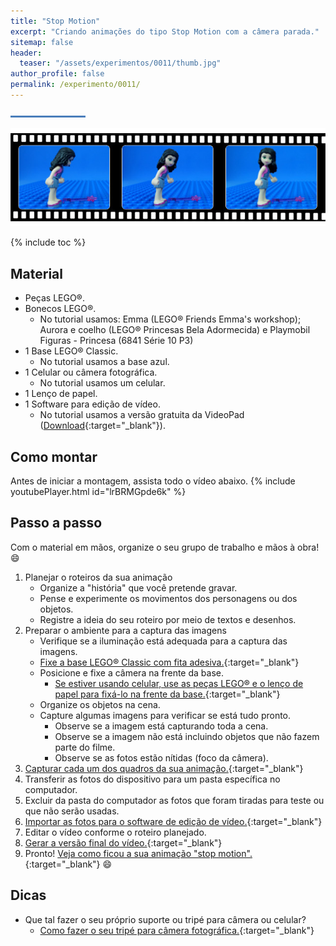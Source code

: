 ```yaml
---
title: "Stop Motion"
excerpt: "Criando animações do tipo Stop Motion com a câmera parada."
sitemap: false 
header: 
  teaser: "/assets/experimentos/0011/thumb.jpg" 
author_profile: false
permalink: /experimento/0011/
---
```

![Linha separadora](/assets/images/line.jpg)

![Carrinhos](/assets/experimentos/0011/thumb.jpg)

{% include toc %}

## Material
* Peças LEGO&reg;.
* Bonecos LEGO&reg;.
  - No tutorial usamos: Emma (LEGO&reg; Friends Emma's workshop); Aurora e coelho (LEGO&reg; Princesas Bela Adormecida) e Playmobil Figuras - Princesa (6841 Série 10 P3) 
* 1 Base LEGO&reg; Classic.
  - No tutorial usamos a base azul.
* 1 Celular ou câmera fotográfica.
  - No tutorial usamos um celular.
* 1 Lenço de papel.
* 1 Software para edição de vídeo.
  - No tutorial usamos a versão gratuita da VideoPad ([Download](https://www.nchsoftware.com/videopad/kb/free.html){:target="_blank"}).

## Como montar
Antes de iniciar a montagem, assista todo o vídeo abaixo.
{% include youtubePlayer.html id="lrBRMGpde6k" %}

## Passo a passo
Com o material em mãos, organize o seu grupo de trabalho e mãos à obra! :smile:

1. Planejar o roteiros da sua animação
   - Organize a "história" que você pretende gravar.
   - Pense e experimente os movimentos dos personagens ou dos objetos.
   - Registre a ideia do seu roteiro por meio de textos e desenhos.
1. Preparar o ambiente para a captura das imagens
   - Verifique se a iluminação está adequada para a captura das imagens.
   - [Fixe a base LEGO&reg; Classic com fita adesiva.](https://youtu.be/lrBRMGpde6k?t=1m0s){:target="_blank"}
   - Posicione e fixe a câmera na frente da base.
     - [Se estiver usando celular, use as peças LEGO&reg; e o lenço de papel para fixá-lo na frente da base.](https://youtu.be/lrBRMGpde6k?t=1m43s){:target="_blank"}
   - Organize os objetos na cena.
   - Capture algumas imagens para verificar se está tudo pronto.
     - Observe se a imagem está capturando toda a cena.
     - Observe se a imagem não está incluindo objetos que não fazem parte do filme.
     - Observe se as fotos estão nítidas (foco da câmera).
1. [Capturar cada um dos quadros da sua animação.](https://youtu.be/lrBRMGpde6k?t=2m54s){:target="_blank"}
1. Transferir as fotos do dispositivo para um pasta específica no computador.
1. Excluir da pasta do computador as fotos que foram tiradas para teste ou que não serão usadas.
1. [Importar as fotos para o software de edição de vídeo.](https://youtu.be/lrBRMGpde6k?t=6m56s){:target="_blank"}
1. Editar o vídeo conforme o roteiro planejado.
1. [Gerar a versão final do vídeo.](https://youtu.be/lrBRMGpde6k?t=7m26s){:target="_blank"}
1. Pronto! [Veja como ficou a sua animação "stop motion".](https://youtu.be/lrBRMGpde6k?t=7m49s){:target="_blank"} :smile:    

## Dicas
* Que tal fazer o seu próprio suporte ou tripé para câmera ou celular?
  - [Como fazer o seu tripé para câmera fotográfica.](https://youtu.be/HQNkJs2DUxY){:target="_blank"}